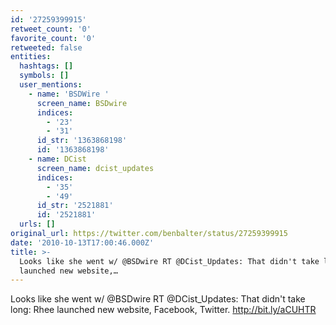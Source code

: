 ```yaml
---
id: '27259399915'
retweet_count: '0'
favorite_count: '0'
retweeted: false
entities:
  hashtags: []
  symbols: []
  user_mentions:
    - name: 'BSDWire '
      screen_name: BSDwire
      indices:
        - '23'
        - '31'
      id_str: '1363868198'
      id: '1363868198'
    - name: DCist
      screen_name: dcist_updates
      indices:
        - '35'
        - '49'
      id_str: '2521881'
      id: '2521881'
  urls: []
original_url: https://twitter.com/benbalter/status/27259399915
date: '2010-10-13T17:00:46.000Z'
title: >-
  Looks like she went w/ @BSDwire RT @DCist_Updates: That didn't take long: Rhee
  launched new website,…
---
```


Looks like she went w/ @BSDwire RT @DCist_Updates: That didn't take long: Rhee launched new website, Facebook, Twitter. http://bit.ly/aCUHTR